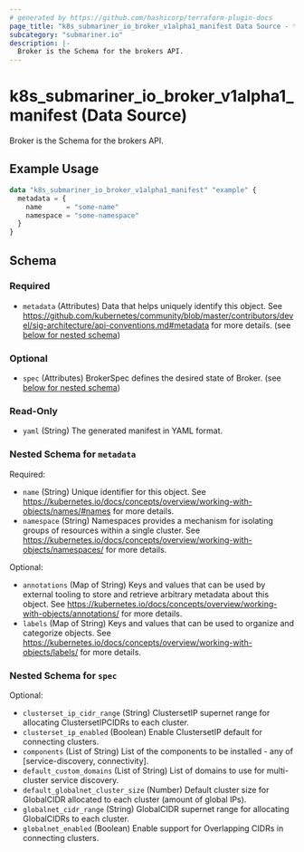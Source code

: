 ```yaml
---
# generated by https://github.com/hashicorp/terraform-plugin-docs
page_title: "k8s_submariner_io_broker_v1alpha1_manifest Data Source - terraform-provider-k8s"
subcategory: "submariner.io"
description: |-
  Broker is the Schema for the brokers API.
---
```


# k8s_submariner_io_broker_v1alpha1_manifest (Data Source)

Broker is the Schema for the brokers API.

## Example Usage

```terraform
data "k8s_submariner_io_broker_v1alpha1_manifest" "example" {
  metadata = {
    name      = "some-name"
    namespace = "some-namespace"
  }
}
```

<!-- schema generated by tfplugindocs -->
## Schema

### Required

- `metadata` (Attributes) Data that helps uniquely identify this object. See https://github.com/kubernetes/community/blob/master/contributors/devel/sig-architecture/api-conventions.md#metadata for more details. (see [below for nested schema](#nestedatt--metadata))

### Optional

- `spec` (Attributes) BrokerSpec defines the desired state of Broker. (see [below for nested schema](#nestedatt--spec))

### Read-Only

- `yaml` (String) The generated manifest in YAML format.

<a id="nestedatt--metadata"></a>
### Nested Schema for `metadata`

Required:

- `name` (String) Unique identifier for this object. See https://kubernetes.io/docs/concepts/overview/working-with-objects/names/#names for more details.
- `namespace` (String) Namespaces provides a mechanism for isolating groups of resources within a single cluster. See https://kubernetes.io/docs/concepts/overview/working-with-objects/namespaces/ for more details.

Optional:

- `annotations` (Map of String) Keys and values that can be used by external tooling to store and retrieve arbitrary metadata about this object. See https://kubernetes.io/docs/concepts/overview/working-with-objects/annotations/ for more details.
- `labels` (Map of String) Keys and values that can be used to organize and categorize objects. See https://kubernetes.io/docs/concepts/overview/working-with-objects/labels/ for more details.


<a id="nestedatt--spec"></a>
### Nested Schema for `spec`

Optional:

- `clusterset_ip_cidr_range` (String) ClustersetIP supernet range for allocating ClustersetIPCIDRs to each cluster.
- `clusterset_ip_enabled` (Boolean) Enable ClustersetIP default for connecting clusters.
- `components` (List of String) List of the components to be installed - any of [service-discovery, connectivity].
- `default_custom_domains` (List of String) List of domains to use for multi-cluster service discovery.
- `default_globalnet_cluster_size` (Number) Default cluster size for GlobalCIDR allocated to each cluster (amount of global IPs).
- `globalnet_cidr_range` (String) GlobalCIDR supernet range for allocating GlobalCIDRs to each cluster.
- `globalnet_enabled` (Boolean) Enable support for Overlapping CIDRs in connecting clusters.
